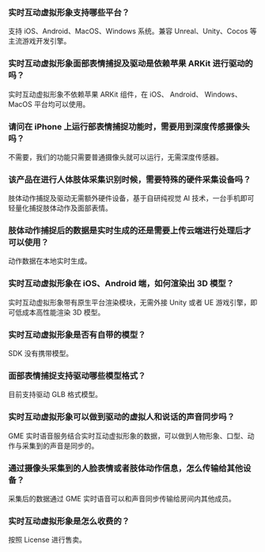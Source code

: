 
### 实时互动虚拟形象支持哪些平台？
支持 iOS、Android、MacOS、Windows 系统。兼容 Unreal、Unity、Cocos 等主流游戏开发引擎。

### 实时互动虚拟形象面部表情捕捉及驱动是依赖苹果 ARKit 进行驱动的吗？
实时互动虚拟形象不依赖苹果 ARKit 组件，在 iOS、 Android、 Windows、MacOS 平台均可以使用。

### 请问在 iPhone 上运行部表情捕捉功能时，需要用到深度传感摄像头吗？
不需要，我们的功能只需要普通摄像头就可以运行，无需深度传感器。

### 该产品在进行人体肢体采集识别时候，需要特殊的硬件采集设备吗？
肢体动作捕捉及驱动无需额外硬件设备，基于自研纯视觉 AI 技术，一台手机即可轻量化捕捉肢体动作及面部表情。

### 肢体动作捕捉后的数据是实时生成的还是需要上传云端进行处理后才可以使用？
动作数据在本地实时生成。

### 实时互动虚拟形象在 iOS、Android 端，如何渲染出 3D 模型？
实时互动虚拟形象带有原生平台渲染模块，无需外接 Unity 或者 UE 游戏引擎，即可低成本高性能渲染 3D 模型。

### 实时互动虚拟形象是否有自带的模型？
SDK 没有携带模型。

### 面部表情捕捉支持驱动哪些模型格式？
目前支持驱动 GLB 格式模型。

### 实时互动虚拟形象可以做到驱动的虚拟人和说话的声音同步吗？
GME 实时语音服务结合实时互动虚拟形象的数据，可以做到人物形象、口型、动作与采集到的声音是同步的。

### 通过摄像头采集到的人脸表情或者肢体动作信息，怎么传输给其他设备？
采集后的数据通过 GME 实时语音可以和声音同步传输给房间内其他成员。

### 实时互动虚拟形象是怎么收费的？
按照 License 进行售卖。










